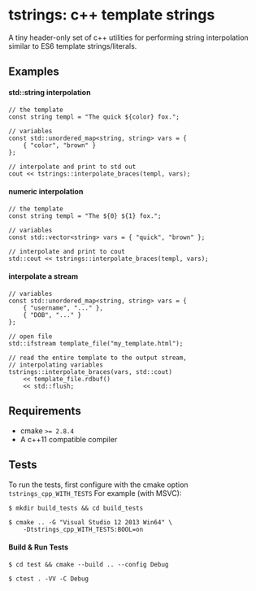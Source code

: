 # tstrings: c++ template strings

A tiny header-only set of c++ utilities for performing string interpolation similar to ES6 template strings/literals.

## Examples

#### std::string interpolation

    // the template
    const string templ = "The quick ${color} fox.";

    // variables
    const std::unordered_map<string, string> vars = {
        { "color", "brown" }
    };

    // interpolate and print to std out
    cout << tstrings::interpolate_braces(templ, vars);

#### numeric interpolation

    // the template
    const string templ = "The ${0} ${1} fox.";

    // variables
    const std::vector<string> vars = { "quick", "brown" };

    // interpolate and print to cout
    std::cout << tstrings::interpolate_braces(templ, vars);

#### interpolate a stream

    // variables
    const std::unordered_map<string, string> vars = {
        { "username", "..." },
        { "DOB", "..." }
    };

    // open file
    std::ifstream template_file("my_template.html");
    
    // read the entire template to the output stream,
    // interpolating variables
    tstrings::interpolate_braces(vars, std::cout) 
        << template_file.rdbuf() 
        << std::flush;

## Requirements

- cmake `>= 2.8.4`
- A c++11 compatible compiler

## Tests

To run the tests, first configure with the cmake option `tstrings_cpp_WITH_TESTS` For example (with MSVC):

    $ mkdir build_tests && cd build_tests

    $ cmake .. -G "Visual Studio 12 2013 Win64" \
        -Dtstrings_cpp_WITH_TESTS:BOOL=on

#### Build & Run Tests

    $ cd test && cmake --build .. --config Debug

    $ ctest . -VV -C Debug
